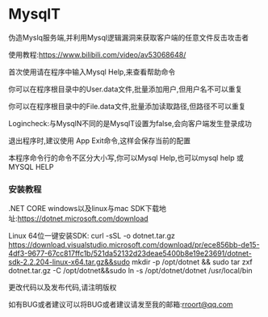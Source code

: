 # MysqlT
伪造Myslq服务端,并利用Mysql逻辑漏洞来获取客户端的任意文件反击攻击者

使用教程:https://www.bilibili.com/video/av53068648/

首次使用请在程序中输入Mysql Help,来查看帮助命令


你可以在程序根目录中的User.data文件,批量添加用户,但用户名不可以重复

你可以在程序根目录中的File.data文件,批量添加读取路径,但路径不可以重复

Logincheck:与MysqlN不同的是MysqlT设置为false,会向客户端发生登录成功

退出程序时,建议使用 App Exit命令,这样会保存当前的配置

本程序命令行的命令不区分大小写,你可以Mysql Help,也可以mysql help 或MYSQL HELP

### 安装教程
.NET CORE windows以及linux与mac  SDK下载地址:https://dotnet.microsoft.com/download

 Linux 64位一键安装SDK:  curl -sSL -o dotnet.tar.gz https://download.visualstudio.microsoft.com/download/pr/ece856bb-de15-4df3-9677-67cc817ffc1b/521da52132d23deae5400b8e19e23691/dotnet-sdk-2.2.204-linux-x64.tar.gz&&sudo mkdir -p /opt/dotnet && sudo tar zxf dotnet.tar.gz -C /opt/dotnet&&sudo ln -s /opt/dotnet/dotnet /usr/local/bin

更改代码以及发布代码,请注明版权

如有BUG或者建议可以将BUG或者建议请发至我的邮箱:rroort@qq.com
